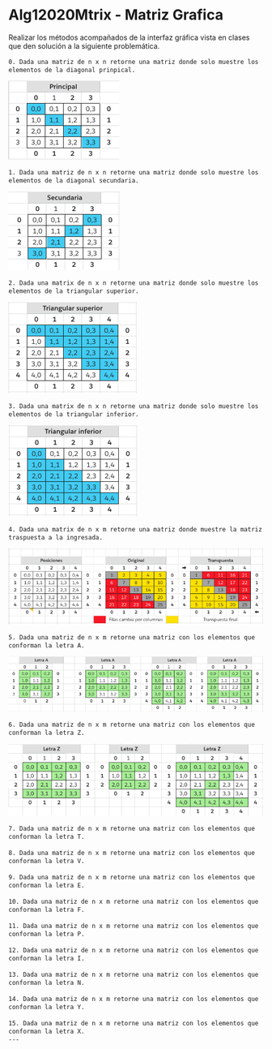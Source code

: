 # Alg12020Mtrix - Matriz Grafica

Realizar los métodos acompañados de la interfaz gráfica vista en clases que den solución a la siguiente problemática.

    0. Dada una matriz de n x n retorne una matriz donde solo muestre los elementos de la diagonal prinpical.

![principal](resources/img/principal.png)

    1. Dada una matriz de n x n retorne una matriz donde solo muestre los elementos de la diagonal secundaria.
![secundaria](resources/img/secundary.png)

    2. Dada una matrix de n x n retorne una matriz donde solo muestre los elementos de la triangular superior.
![triangular_sup](resources/img/trian_sup.png)

    3. Dada una matrix de n x n retorne una matriz donde solo muestre los elementos de la triangular inferior.
![triangular_inf](resources/img/trian_inf.png)

    4. Dada una matrix de n x m retorne una matriz donde muestre la matriz traspuesta a la ingresada.
![transpuesta](resources/img/transp.png)

    5. Dada una matriz de n x m retorne una matriz con los elementos que conforman la letra A.
![lA](resources/img/letraA.png)

    6. Dada una matriz de n x m retorne una matriz con los elementos que conforman la letra Z.
![lZ](resources/img/letraZ.png)

    7. Dada una matriz de n x m retorne una matriz con los elementos que conforman la letra T.
    
    8. Dada una matriz de n x m retorne una matriz con los elementos que conforman la letra V.
    
    9. Dada una matriz de n x m retorne una matriz con los elementos que conforman la letra E.

    10. Dada una matriz de n x m retorne una matriz con los elementos que conforman la letra F.
    
    11. Dada una matriz de n x m retorne una matriz con los elementos que conforman la letra P.
    
    12. Dada una matriz de n x m retorne una matriz con los elementos que conforman la letra I.
    
    13. Dada una matriz de n x m retorne una matriz con los elementos que conforman la letra N.
    
    14. Dada una matriz de n x m retorne una matriz con los elementos que conforman la letra Y.
    
    15. Dada una matriz de n x m retorne una matriz con los elementos que conforman la letra X.
    ---
